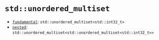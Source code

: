 # `std::unordered_multiset`

 * [`fundamental`](fundamental): `std::unordered_multiset<std::int32_t>`
 * [`nested`](nested): `std::unordered_multiset<std::unordered_multiset<std::int32_t>>`
